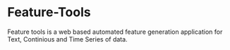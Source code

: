 # Feature-Tools
Feature tools is a web based automated feature generation application for Text, Continious and Time Series of data.
